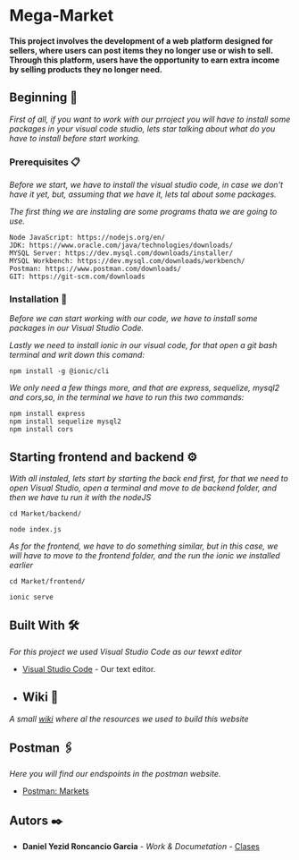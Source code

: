 # Mega-Market

#### This project involves the development of a web platform designed for sellers, where users can post items they no longer use or wish to sell. Through this platform, users have the opportunity to earn extra income by selling products they no longer need.

## Beginning 🚀

_First of all, if you want to work with our prroject you will have to install some packages in your visual code studio, lets star talking about what do you have to install before start working._

### Prerequisites 📋

_Before we start, we have to install the visual studio code, in case we don't have it yet, but, assuming that we have it, lets tal about some packages._

_The first thing we are instaling are some programs thata we are going to use._
```
Node JavaScript: https://nodejs.org/en/
JDK: https://www.oracle.com/java/technologies/downloads/
MYSQL Server: https://dev.mysql.com/downloads/installer/
MYSQL Workbench: https://dev.mysql.com/downloads/workbench/
Postman: https://www.postman.com/downloads/
GIT: https://git-scm.com/downloads
```

### Installation 🔧

_Before we can start working with our code, we have to install some packages in our Visual Studio Code._

_Lastly we need to install ionic in our visual code, for that open a git bash terminal and writ down this comand:_

```
npm install -g @ionic/cli
```
_We only need a few things more, and that are express, sequelize, mysql2 and cors,so, in the terminal we have to run this two commands:_
```
npm install express
npm install sequelize mysql2
npm install cors
```


## Starting frontend and backend ⚙️

_With all instaled, lets start by starting the back end first, for that we need to open Visual Studio, open a terminal and move to de backend folder, and then we have tu run it with the nodeJS_
```
cd Market/backend/

node index.js
```

_As for the frontend, we have to do something similar, but in this case, we will have to move to the frontend folder, and the run the ionic we installed earlier_
```
cd Market/frontend/

ionic serve
```

## Built With 🛠️

_For this project we used Visual Studio Code as our tewxt editor_

* [Visual Studio Code](https://code.visualstudio.com/download) - Our text editor.

* ## Wiki 📖

_A small [wiki](https://github.com/DanielYezid/wiki.git) where al the resources we used to build this website_

## Postman 🖇️
_Here you will find our endspoints in the postman website._
* [Postman: Markets](https://www.postman.com/danielyezid/market/request/7fd9j50/http-localhost-8080-api-markets-7?action=share&creator=38432283&ctx=documentation)

## Autors ✒️

* **Daniel Yezid Roncancio Garcia** - *Work & Documetation* - [Clases](https://github.com/DanielYezid/Clases.git)

